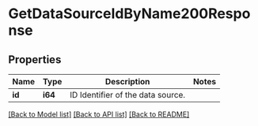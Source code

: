 # GetDataSourceIdByName200Response

## Properties

Name | Type | Description | Notes
------------ | ------------- | ------------- | -------------
**id** | **i64** | ID Identifier of the data source. | 

[[Back to Model list]](../README.md#documentation-for-models) [[Back to API list]](../README.md#documentation-for-api-endpoints) [[Back to README]](../README.md)


